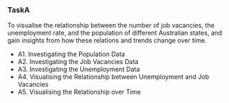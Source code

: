 ###  TaskA
To visualise the relationship between the number of job vacancies, the unemployment rate, and the population of different Australian states, and gain insights from how these relations and trends change over time.
* A1. Investigating the Population Data
* A2. Investigating the Job Vacancies Data
* A3. Investigating the Unemployment Data
* A4. Visualising the Relationship between Unemployment and Job Vacancies
* A5. Visualising the Relationship over Time

